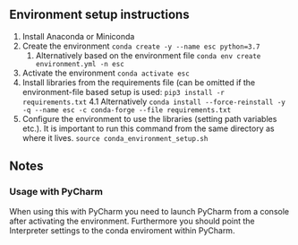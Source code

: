 ## Environment setup instructions
1. Install Anaconda or Miniconda
2. Create the environment `conda create -y --name esc python=3.7`
     1. Alternatively based on the environment file
`conda env create environment.yml -n esc`
3. Activate the environment
`conda activate esc`
4. Install libraries from the requirements file (can be omitted if the environment-file based setup is used: `pip3 install -r requirements.txt`
    4.1 Alternatively `conda install --force-reinstall -y -q --name esc -c conda-forge --file requirements.txt`
5. Configure the environment to use the libraries (setting path variables etc.). It is important to run this command from the same directory as where it lives.
`source conda_environment_setup.sh`


## Notes

### Usage with PyCharm
When using this with PyCharm you need to launch PyCharm from a console after activating the environment. Furthermore you should point the Interpreter settings to the conda enviroment within PyCharm.